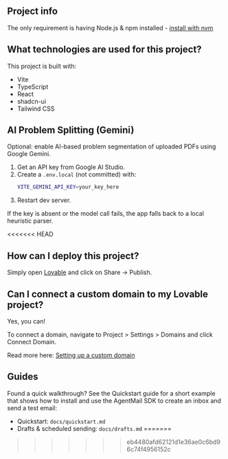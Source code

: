 ## Project info
The only requirement is having Node.js & npm installed - [install with nvm](https://github.com/nvm-sh/nvm#installing-and-updating)



## What technologies are used for this project?

This project is built with:

- Vite
- TypeScript
- React
- shadcn-ui
- Tailwind CSS

## AI Problem Splitting (Gemini)

Optional: enable AI-based problem segmentation of uploaded PDFs using Google Gemini.

1. Get an API key from Google AI Studio.
2. Create a `.env.local` (not committed) with:
	```bash
	VITE_GEMINI_API_KEY=your_key_here
	```
3. Restart dev server.

If the key is absent or the model call fails, the app falls back to a local heuristic parser.


<<<<<<< HEAD
## How can I deploy this project?

Simply open [Lovable](https://lovable.dev/projects/fb1f8a8d-156a-49ac-bd1c-5b3af28e60d9) and click on Share -> Publish.

## Can I connect a custom domain to my Lovable project?

Yes, you can!

To connect a domain, navigate to Project > Settings > Domains and click Connect Domain.

Read more here: [Setting up a custom domain](https://docs.lovable.dev/features/custom-domain#custom-domain)

## Guides

Found a quick walkthrough? See the Quickstart guide for a short example that shows how to install and use the AgentMail SDK to create an inbox and send a test email:

- Quickstart: `docs/quickstart.md`
 - Drafts & scheduled sending: `docs/drafts.md`
=======
>>>>>>> eb4480afd62121d1e36ae0c6bd96c74f4956152c
